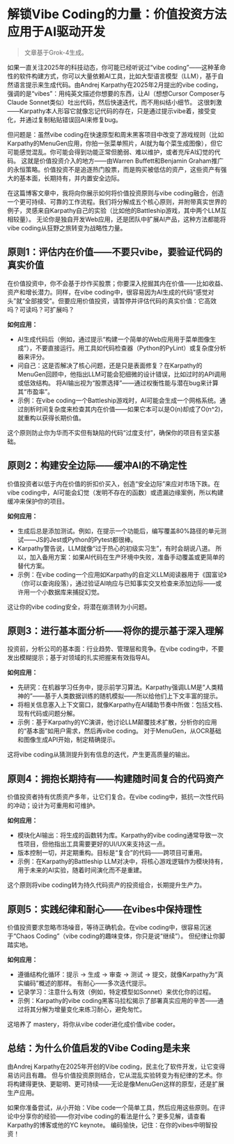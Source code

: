 # 解锁Vibe Coding的力量：价值投资方法应用于AI驱动开发

>  文章基于Grok-4生成。

如果一直关注2025年的科技动态，你可能已经听说过“vibe coding”——这种革命性的软件构建方式，你可以大量依赖AI工具，比如大型语言模型（LLM），基于自然语言提示来生成代码。由Andrej Karpathy在2025年2月提出的vibe coding，强调的是“vibes”：用纯英文描述你想要的东西，让AI（想想Cursor Composer与Claude Sonnet类似）吐出代码，然后快速迭代，而不用纠结小细节。 这很刺激——Karpathy本人形容它就像忘记代码的存在，只是通过提示vibe着，接受变化，并通过复制粘贴错误回AI来修复bug。

但问题是：虽然vibe coding在快速原型和周末黑客项目中改变了游戏规则（比如Karpathy的MenuGen应用，你拍一张菜单照片，AI就为每个菜生成图像），但它可能感觉混乱。你可能会得到功能正常但脆弱、难以维护，或者充斥AI幻觉的代码。 这就是价值投资介入的地方——由Warren Buffett和Benjamin Graham推广的永恒策略。价值投资不是追逐热门股票，而是购买被低估的资产，这些资产有强大的基本面，长期持有，并内置安全边际。

在这篇博客文章中，我将向你展示如何将价值投资原则与vibe coding融合，创造一个更可持续、可靠的工作流程。我们将分解成五个核心原则，并附带真实世界的例子，灵感来自Karpathy自己的实验（比如他的Battleship游戏，其中两个LLM互相较量）。 无论你是独自开发Web应用，还是团队中扩展AI产品，这种方法都能将vibe coding从狂野之旅转变为战略性力量。

## 原则1：评估内在价值——不要只vibe，要验证代码的真实价值

在价值投资中，你不会基于炒作买股票；你要深入挖掘其内在价值——比如收益、资产和增长潜力。同样，在vibe coding中，很容易因为AI生成的代码“感觉对头”就“全部接受”。但要应用价值投资，请暂停并评估代码的真实价值：它高效吗？可读吗？可扩展吗？

**如何应用：**
- AI生成代码后（例如，通过提示“构建一个简单的Web应用用于菜单图像生成”），不要直接运行。用工具如代码检查器（Python的PyLint）或复杂度分析器来评分。
- 问自己：这是否解决了核心问题，还是只是表面修复？在Karpathy的MenuGen回顾中，他指出LLM可能会犯细微的设计错误，比如过时的API调用或低效结构。 将AI输出视为“股票选择”——通过权衡性能与潜在bug来计算其“市盈率”。
- 示例：在vibe coding一个Battleship游戏时，AI可能会生成一个网格系统。通过剖析时间复杂度来检查其内在价值——如果它本可以是O(n)却成了O(n^2)，就重构以获得长期价值。

这个原则防止你为华而不实但有缺陷的代码“过度支付”，确保你的项目有坚实基础。

## 原则2：构建安全边际——缓冲AI的不确定性

价值投资者以低于内在价值的折扣价买入，创造“安全边际”来应对市场下跌。在vibe coding中，AI可能会幻觉（发明不存在的函数）或遗漏边缘案例，所以构建缓冲来保护你的项目。

**如何应用：**
- 生成后总是添加测试。例如，在提示一个功能后，编写覆盖80%路径的单元测试——JS的Jest或Python的Pytest都很棒。
- Karpathy警告说，LLM就像“过于热心的初级实习生”，有时会胡说八道。 所以，加入备用方案：如果AI代码在生产环境中失败，准备手动覆盖或更简单的替代方案。
- 示例：在vibe coding一个应用如Karpathy的自定义LLM阅读器用于《国富论》（你可以查询段落），通过验证AI响应与已知事实交叉检查来添加边际——或许用一个小数据库来捕捉幻觉。

这让你的vibe coding安全，将潜在崩溃转为小问题。

## 原则3：进行基本面分析——将你的提示基于深入理解

投资前，分析公司的基本面：行业趋势、管理层和竞争。在vibe coding中，不要发出模糊提示；基于对领域的扎实把握来有效指导AI。

**如何应用：**
- 先研究：在机器学习任务中，提示前学习算法。Karpathy强调LLM是“人类精神的”——基于人类数据训练的随机模拟——所以给他们上下文丰富的提示。
- 将相关信息塞入上下文窗口，就像Karpathy在AI辅助节奏中所做：包括文档、现有代码或问题分解。
- 示例：基于Karpathy的YC演讲，他讨论LLM颠覆技术扩散，分析你的应用的“基本面”如用户需求，然后再vibe coding。 对于MenuGen，从OCR基础和图像生成API开始，制定精确提示。

这将vibe coding从猜测提升到有信息的迭代，产生更高质量的输出。

## 原则4：拥抱长期持有——构建随时间复合的代码资产

价值投资者持有优质资产多年，让它们复合。在vibe coding中，抵抗一次性代码的冲动；设计为可重用和可维护。

**如何应用：**
- 模块化AI输出：将生成的函数转为库。Karpathy的vibe coding通常导致一次性项目，但他指出工具需要更好的UI/UX来支持这一点。
- 版本控制一切，并定期重构。目标是“复合”的代码——跨项目可重用。
- 示例：在Karpathy的Battleship LLM对决中，将核心游戏逻辑作为模块持有，用于未来的AI实验，随着时间演化而不是重建。

这个原则将vibe coding转为持久代码资产的投资组合，长期提升生产力。

## 原则5：实践纪律和耐心——在vibes中保持理性

价值投资要求忽略市场噪音，等待正确机会。在vibe coding中，很容易沉迷于“Chaos Coding”（vibe coding的趣味变体，你只是说“继续”）。 但纪律让你脚踏实地。

**如何应用：**
- 遵循结构化循环：提示 → 生成 → 审查 → 测试 → 提交，就像Karpathy为“真实编码”概述的那样。 有耐心——多次迭代提示。
- 记录学习：注意什么有效（例如，特定模型如Sonnet）来优化你的过程。
- 示例：Karpathy的vibe coding黑客马拉松揭示了部署真实应用的辛苦——通过将其分解为增量变化来练习耐心，避免匆忙。

这培养了 mastery，将你从vibe coder进化成价值vibe coder。

## 总结：为什么价值启发的Vibe Coding是未来

由Andrej Karpathy在2025年开创的Vibe coding，民主化了软件开发，让它变得易访问且有趣。 但与价值投资原则结合，它从混乱实验转变为有纪律的艺术。你将构建得更快、更聪明、更可持续——无论是像MenuGen这样的原型，还是扩展生产应用。

如果你准备尝试，从小开始：Vibe code一个简单工具，然后应用这些原则。在评论中分享你的经验——你对vibe coding的看法是什么？更多见解，请查看Karpathy的博客或他的YC keynote。 编码愉快，记住：在你的vibes中明智投资！

